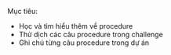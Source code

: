 

Mục tiêu: 
+ Học và tìm hiểu thêm về procedure
+ Thử dịch các câu procedure trong challenge
+ Ghi chú từng câu procedure trong dự án

